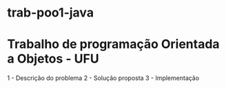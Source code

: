 # trab-poo1-java

# Trabalho de programação Orientada a Objetos - UFU

1 - Descrição do problema
2 - Solução proposta
3 - Implementação
